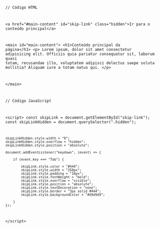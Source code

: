 <Code language='html'>

// Código HTML

&lt;a href="#main-content" id="skip-link" class="hidden"&gt;Ir para o conteúdo principal&lt;/a&gt;

&lt;main id="main-content"&gt;
    &lt;h1&gt;Conteúdo principal da página&lt;/h1&gt;
    &lt;p&gt;
        Lorem ipsum, dolor sit amet consectetur adipisicing elit. Officiis quia 
        pariatur consequatur sit, laborum quasi totam, recusandae illo, voluptatem 
        adipisci delectus saepe soluta mollitia? Aliquam iure a totam natus qui.
    &lt;/p&gt;

&lt;/main&gt;

// Código JavaScript

&lt;script&gt;
    const skipLink = document.getElementById("skip-link");
    const skipLinkHidden = document.querySelector(".hidden");

    skipLinkHidden.style.width = "0";
    skipLinkHidden.style.overflow = "hidden";
    skipLinkHidden.style.position = "absolute";

    document.addEventListener("keydown", (event) => {

        if (event.key === "Tab") {

            skipLink.style.color = "#444";
            skipLink.style.width = "250px";
            skipLink.style.padding = "16px";
            skipLink.style.fontWeight = "bold";
            skipLink.style.overflow = "visible";
            skipLink.style.position = "absolute";
            skipLink.style.textDecoration = "none";
            skipLink.style.border = "3px solid #444";
            skipLink.style.backgroundColor = "#d9d9d9";

        }
    });
&lt;/script&gt;

</Code>
